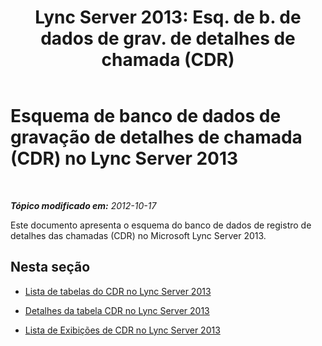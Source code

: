 ﻿---
title: "Lync Server 2013: Esq. de b. de dados de grav. de detalhes de chamada (CDR)"
TOCTitle: Esquema de banco de dados de gravação de detalhes de chamada (CDR)
ms:assetid: 754642cd-051a-47da-bb08-27800dae39d1
ms:mtpsurl: https://technet.microsoft.com/pt-br/library/Gg398570(v=OCS.15)
ms:contentKeyID: 49307139
ms.date: 05/19/2016
mtps_version: v=OCS.15
ms.translationtype: HT
---

# Esquema de banco de dados de gravação de detalhes de chamada (CDR) no Lync Server 2013

 

_**Tópico modificado em:** 2012-10-17_

Este documento apresenta o esquema do banco de dados de registro de detalhes das chamadas (CDR) no Microsoft Lync Server 2013. 

## Nesta seção

  - [Lista de tabelas do CDR no Lync Server 2013](lync-server-2013-list-of-cdr-tables.md)

  - [Detalhes da tabela CDR no Lync Server 2013](lync-server-2013-cdr-table-details.md)

  - [Lista de Exibições de CDR no Lync Server 2013](lync-server-2013-list-of-cdr-views.md)

